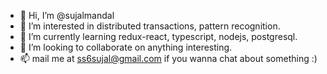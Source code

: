 - 👋 Hi, I’m @sujalmandal
- 👀 I’m interested in distributed transactions, pattern recognition.
- 🌱 I’m currently learning redux-react, typescript, nodejs, postgresql.
- 💞️ I’m looking to collaborate on anything interesting.
- 📫 mail me at ss6sujal@gmail.com if you wanna chat about something :)
